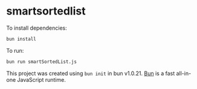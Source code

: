 # smartsortedlist

To install dependencies:

```bash
bun install
```

To run:

```bash
bun run smartSortedList.js
```

This project was created using `bun init` in bun v1.0.21. [Bun](https://bun.sh) is a fast all-in-one JavaScript runtime.
